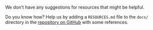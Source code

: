 We don't have any suggestions for resources that might be helpful.

Do you know how? Help us by adding a `RESOURCES.md` file to the `docs/`
directory in the [repository on GitHub](REPO) with some references.
